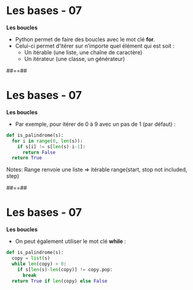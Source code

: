 <!-- .slide: -->

# Les bases - 07

**Les boucles**

* Python permet de faire des boucles avec le mot clé **for**.
* Celui-ci permet d’itérer sur n’importe quel élément qui est soit :
  * Un itérable (une liste, une chaîne de caractère)
  * Un itérateur (une classe, un générateur)

##==##
<!-- .slide: class="with-code" -->

# Les bases - 07

**Les boucles**

* Par exemple, pour itérer de 0 à 9 avec un pas de 1 (par défaut) :

```python
def is_palindrome(s):
  for i in range(0, len(s)):
    if s[i] != s[len(s)-i-1]:
      return False
  return True
```

<!-- .element: class="big-code" -->

Notes:
Range renvoie une liste => itérable
range(start, stop not included, step)

##==##
<!-- .slide: class="with-code" -->

# Les bases - 07

**Les boucles**

* On peut également utiliser le mot clé **while** :

```python
def is_palindrome(s):
  copy = list(s)
  while len(copy) > 0:
    if s[len(s)-len(copy)] != copy.pop:
      break
  return True if len(copy) else False
```

<!-- .element: class="big-code" -->
